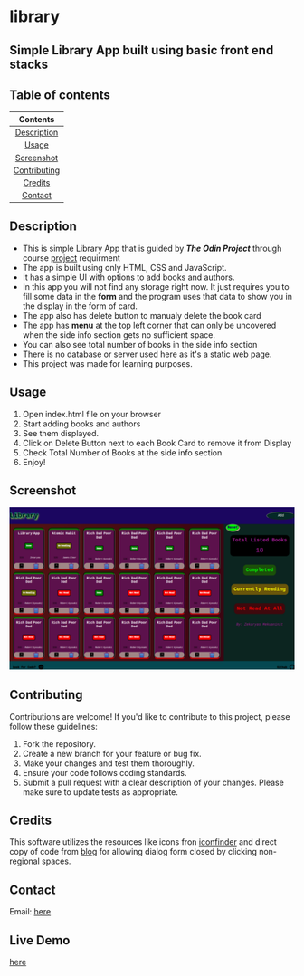# library
## Simple Library App built using basic front end stacks
## Table of contents
|Contents                     |
|:---------------------------:|
|[Description](#Description)  |
|[Usage](#Usage)              |
|[Screenshot](#Screenshot)    |
|[Contributing](#Contributing)|
|[Credits](#Credits)          |
|[Contact](#Contact)          |
## Description
- This is simple Library App that is guided by ***The Odin Project*** through course [project](https://www.theodinproject.com/lessons/node-path-javascript-library) requirment
- The app is built using only HTML, CSS and JavaScript.
- It has a simple UI with options to add books and authors.
- In this app you will not find any storage right now. It just requires you to fill some data
in the **form** and the program uses that data to show you in the display in the form of card.
- The app also has delete button to manualy delete the book card
- The app has **menu** at the top left corner that can only be uncovered when the side info section gets no sufficient space.
- You can also see total number of books in the side info section
- There is no database or server used here as it's a static web page.
- This project was made for learning purposes.
## Usage
1. Open index.html file on your browser
2. Start adding books and authors
3. See them displayed.
4. Click on Delete Button next to each Book Card to remove it from Display
5. Check Total Number of Books at the side info section
6. Enjoy!
## Screenshot
![Library app](img-assets/Screenshot%20from%202023-10-27%2014-04-52.png)
## Contributing

Contributions are welcome! If you'd like to contribute to this project, please follow these guidelines:

1. Fork the repository.
2. Create a new branch for your feature or bug fix.
3. Make your changes and test them thoroughly.
4. Ensure your code follows coding standards.
5. Submit a pull request with a clear description of your changes.
Please make sure to update tests as appropriate.
## Credits
This software utilizes the resources like icons fron [iconfinder](https://www.iconfinder.com/) and direct copy of code from [blog](https://blog.webdevsimplified.com/) for allowing dialog form closed by clicking non-regional spaces.

## Contact
Email: [here](mailto:zakydev8@gmail.com)
## Live Demo
[here](https://zakymaky8.github.io/library/)
